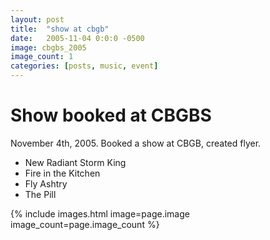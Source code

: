 ```yaml
---
layout: post
title:  "show at cbgb"
date:   2005-11-04 0:0:0 -0500
image: cbgbs_2005
image_count: 1
categories: [posts, music, event]
---
```


# Show booked at CBGBS

November 4th, 2005. Booked a show at CBGB, created flyer.
- New Radiant Storm King
- Fire in the Kitchen
- Fly Ashtry
- The Pill

{% include images.html image=page.image image_count=page.image_count %}
